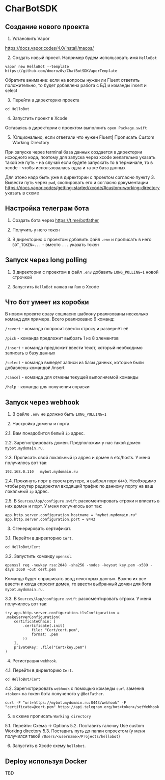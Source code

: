 # CharBotSDK

## Создание нового проекта

1. Установить Vapor

https://docs.vapor.codes/4.0/install/macos/

2. Cоздать новый проект. Например будем использовать имя `HelloBot`

`vapor new HelloBot --template https://github.com/dmoroz0v/ChatBotSDKVaporTemplate`

Обратите внимание: если на вопросы нужен ли Fluent ответить положительно, то будет добавлена работа с БД и команды insert и select

3. Перейти в директорию проекта

`cd HelloBot`

4. Запустить проект в Xcode

Оставаясь в директории с проектом выполнить `open Package.swift`

5. [Опционально, если ответили что нужен Fluent] Прописать Custom Working Directory 

При запуске через terminal база данных создается в директории исходного кода, поэтому для запуска через xcode желательно указать такой же путь - на случай если будете запускать то в терминале, то в xcode - чтобы использовалась одна и та же база данных

Для этоно надо быть уже в директории с проектом согласно пункту 3. Вывести путь через `pwd`, скопировать его и согласно документации https://docs.vapor.codes/getting-started/xcode/#custom-working-directory указать в схеме

## Настройка телеграм бота

1. Создать бота через https://t.me/botfather

2. Получить у него токен

3. В директорию с проектом добавить файл `.env` и прописать в него `BOT_TOKEN=...` - вместо `...` указать токен

## Запуск через long polling

1. В директории с проектом в файл `.env` добавить `LONG_POLLING=1` новой строчкой

2. Запустить `HelloBot` нажав на `Run` в Xcode

## Что бот умеет из коробки

В новом проекте сразу сошласно шаблону реализованы несколько команд для примера. Всего реализовано 6 команд:

`/revert` - команда попросит ввести строку и развернёт её

`/pick` - команда предложит выбрать 1 из 8 элементов

`/insert` - команда предложит ввести текст, который необходимо записать в базу данных

`/select` - команда выведет записи из базы данных, которые были добавлены командой /insert

`/cancel` - команда для отмены текущей выполняемой команды

`/help` - команда для получения справки

## Запуск через webhook

1. В файле `.env` не должно быть `LONG_POLLING=1`

2. Настройка домена и порта.

2.1. Вам понадобится белый `ip` адрес.

2.2. Зарегистрировать домен. Предположим у нас такой домен `mybot.mydomain.ru`.

2.3. Прописать свой локальный ip адрес и домен в etc/hosts. У меня получилось вот так:

`192.168.0.110   mybot.mydomain.ru`

2.4. Прокинуть порт в своем роутере, я выбрал порт `8443`. Необходимо чтобы роутер редиректил входящий трафик по данному порту на ваш локальный `ip` адрес.

2.5. В `Sources/App/configure.swift` раcкоментировать строки и вписать в них домен и порт. У меня получилось вот так:

    app.http.server.configuration.hostname = "mybot.mydomain.ru"
    app.http.server.configuration.port = 8443

3. Сгенерировать сертификат.

3.1. Перейти в директорию `Cert`.

`cd HelloBot/Cert`

3.2. Запустить команду `openssl`.

`openssl req -newkey rsa:2048 -sha256 -nodes -keyout key.pem -x509 -days 3650 -out cert.pem`

Команда будет спрашивать ввод некоторых данных. Важно их все ввести и когда спросит домен, то ввести выбранный домен для бота `mybot.mydomain.ru`.

3.3. В `Sources/App/configure.swift` раскоментировать строки. У меня получилось вот так:

    try app.http.server.configuration.tlsConfiguration = .makeServerConfiguration(
        certificateChain: [
            .certificate(.init(
                file: "Cert/cert.pem",
                format: .pem
            ))
        ],
        privateKey: .file("Cert/key.pem")
    )

4. Регистрация `webhook`.

4.1. Перейти в директорию `Cert`.

`cd HelloBot/Cert`

4.2. Зарегистрировать `webhook` с помощью команды `curl` заменив `<token>` на токен бота полученого у `@BotFather`.

`curl -F "url=https://mybot.mydomain.ru:8443/webhook" -F "certificate=@cert.pem" https://api.telegram.org/bot<token>/setWebhook`

5. в схеме прописать `Working directory`

5.1. Перейти: Схема -> Options
5.2. Поставить галочку Use custom Working directory
5.3. Поставить путь до папки спроектом (у меня получился такой `/Users/<username>/Projects/hellobot`)

6. Запустить в Xcode схему `hellobot`.

## Deploy используя Docker

TBD